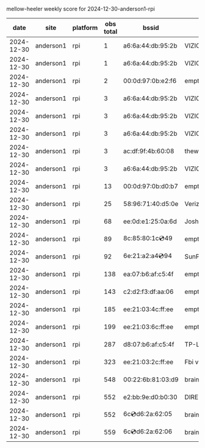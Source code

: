 mellow-heeler weekly score for 2024-12-30-anderson1-rpi

|date|site|platform|obs total|bssid|ssid|lat|lng|
|--|--|--|--|--|--|--|--|
|2024-12-30|anderson1|rpi|1|a6:6a:44:db:95:2b|VIZIOCastAudio9104|40.41746|-122.24048|
|2024-12-30|anderson1|rpi|1|a6:6a:44:db:95:2b|VIZIOCastAudio6834|40.41746|-122.24048|
|2024-12-30|anderson1|rpi|2|00:0d:97:0b:e2:f6|empty_ssid|40.41746|-122.24048|
|2024-12-30|anderson1|rpi|3|a6:6a:44:db:95:2b|VIZIOCastAudio6728|40.41746|-122.24048|
|2024-12-30|anderson1|rpi|3|a6:6a:44:db:95:2b|VIZIOCastAudio4633|40.41746|-122.24048|
|2024-12-30|anderson1|rpi|3|a6:6a:44:db:95:2b|VIZIOCastAudio7025|40.41746|-122.24048|
|2024-12-30|anderson1|rpi|3|ac:df:9f:4b:60:08|theweef|40.41746|-122.24048|
|2024-12-30|anderson1|rpi|3|a6:6a:44:db:95:2b|VIZIOCastAudio4393|40.41746|-122.24048|
|2024-12-30|anderson1|rpi|13|00:0d:97:0b:d0:b7|empty_ssid|40.41746|-122.24048|
|2024-12-30|anderson1|rpi|25|58:96:71:40:d5:0e|Verizon_SLMG6B|40.41746|-122.24048|
|2024-12-30|anderson1|rpi|68|ee:0d:e1:25:0a:6d|JoshLily|40.41746|-122.24048|
|2024-12-30|anderson1|rpi|89|8c:85:80:1c:cd:49|empty_ssid|40.41746|-122.24048|
|2024-12-30|anderson1|rpi|92|6e:21:a2:a4:cd:94|SunPower21450|40.41746|-122.24048|
|2024-12-30|anderson1|rpi|138|ea:07:b6:af:c5:4f|empty_ssid|40.41746|-122.24048|
|2024-12-30|anderson1|rpi|143|c2:d2:f3:df:aa:06|empty_ssid|40.41746|-122.24048|
|2024-12-30|anderson1|rpi|185|ee:21:03:4c:ff:ee|empty_ssid|40.41746|-122.24048|
|2024-12-30|anderson1|rpi|199|ee:21:03:6c:ff:ee|empty_ssid|40.41746|-122.24048|
|2024-12-30|anderson1|rpi|287|d8:07:b6:af:c5:4f|TP-Link_C54F|40.41746|-122.24048|
|2024-12-30|anderson1|rpi|323|ee:21:03:2c:ff:ee|Fbi van 13|40.41746|-122.24048|
|2024-12-30|anderson1|rpi|548|00:22:6b:81:03:d9|braingang2|40.41746|-122.24048|
|2024-12-30|anderson1|rpi|552|e2:bb:9e:d0:b0:30|DIRECT-9ED03030|40.41746|-122.24048|
|2024-12-30|anderson1|rpi|552|6c:cd:d6:2a:62:05|braingang2_5GEXT|40.41746|-122.24048|
|2024-12-30|anderson1|rpi|559|6c:cd:d6:2a:62:06|braingang2_2GEXT|40.41746|-122.24048|
